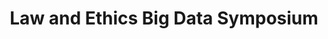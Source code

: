 ---
dateStart: 2016-04-08
dateEnd: 2016-04-09
title: "Law and Ethics Big Data Symposium"
venue: "Kelley School of Business, Indiana University "
organizer: Angie Raymond, Peter Hook
credit:
city: Bloomington
state: IN
country: USA
pdfLink:
venueImages:
---